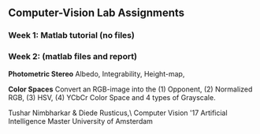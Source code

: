 ## Computer-Vision Lab Assignments

### Week 1: Matlab tutorial (no files)

### Week 2:  (matlab files and report)
**Photometric Stereo**
Albedo, Integrability, Height-map, 

**Color Spaces**
Convert an RGB-image into the (1) Opponent, (2) Normalized RGB, (3) HSV, (4) YCbCr Color Space and 4 types of Grayscale.

Tushar Nimbharkar & Diede Rusticus,\ 
Computer Vision '17
Artificial Intelligence Master
University of Amsterdam
